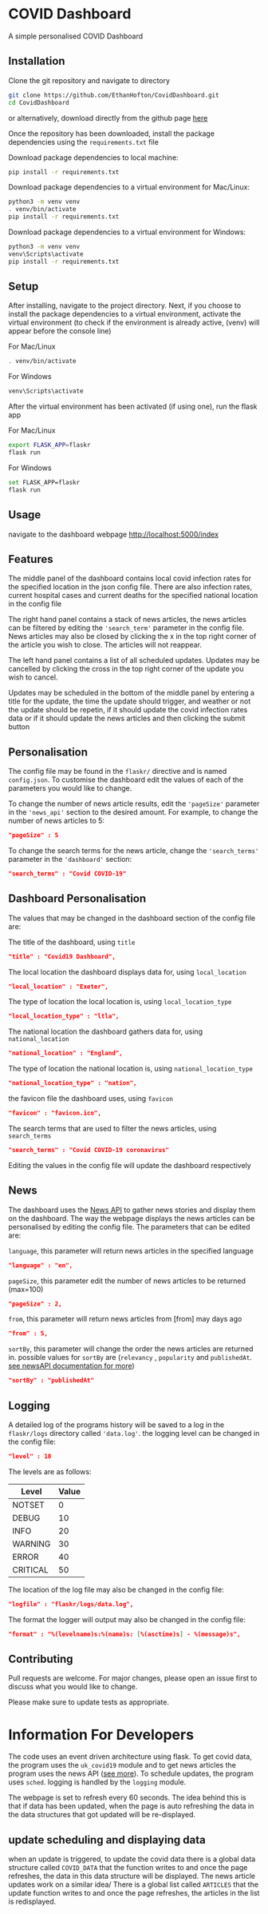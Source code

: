 # COVID Dashboard

A simple personalised COVID Dashboard

## Installation

Clone the git repository and navigate to directory

```bash
git clone https://github.com/EthanHofton/CovidDashboard.git
cd CovidDashboard
```

or alternatively, download directly from the github page [here](https://github.com/EthanHofton/CovidDashboard)

Once the repository has been downloaded, install the package dependencies using the `requirements.txt` file

Download package dependencies to local machine:
```bash
pip install -r requirements.txt
```

Download package dependencies to a virtual environment for Mac/Linux:
```bash
python3 -m venv venv
. venv/bin/activate
pip install -r requirements.txt
```

Download package dependencies to a virtual environment for Windows:
```bash
python3 -m venv venv
venv\Scripts\activate
pip install -r requirements.txt
```

## Setup

After installing, navigate to the project directory. Next, if you choose to install the package dependencies to a virtual environment, activate the virtual environment (to check if the environment is already active, (venv) will appear before the console line)

For Mac/Linux
```bash
. venv/bin/activate
```

For Windows
```bash
venv\Scripts\activate
```

After the virtual environment has been activated (if using one), run the flask app

For Mac/Linux
```bash
export FLASK_APP=flaskr
flask run
```

For Windows
```bash
set FLASK_APP=flaskr
flask run
```

## Usage

navigate to the dashboard webpage [http://localhost:5000/index](http://localhost:5000/index)

## Features

The middle panel of the dashboard contains local covid infection rates for the specified location in the json config file. There are also infection rates, current hospital cases and current deaths for the specified national location in the config file

The right hand panel contains a stack of news articles, the news articles can be filtered by editing the `'search_term'` parameter in the config file. News articles may also be closed by clicking the x in the top right corner of the article you wish to close. The articles will not reappear.

The left hand panel contains a list of all scheduled updates. Updates may be cancelled by clicking the cross in the top right corner of the update you wish to cancel.

Updates may be scheduled in the bottom of the middle panel by entering a title for the update, the time the update should trigger, and weather or not the update should be repetin, if it should update the covid infection rates data or if it should update the news articles and then clicking the submit button

## Personalisation

The config file may be found in the `flaskr/` directive and is named `config.json`. To customise the dashboard edit the values of each of the parameters you would like to change.

To change the number of news article results, edit the `'pageSize'` parameter in the `'news_api'` section to the desired amount. For example, to change the number of news articles to 5:

```json
"pageSize" : 5
```

To change the search terms for the news article, change the `'search_terms'` parameter in the `'dashboard'` section:

```json
"search_terms" : "Covid COVID-19"
```

## Dashboard Personalisation

The values that may be changed in the dashboard section of the config file are:

The title of the dashboard, using `title`

```json
"title" : "Covid19 Dashboard",
```

The local location the dashboard displays data for, using `local_location`

```json
"local_location" : "Exeter",
```

The type of location the local location is, using `local_location_type`

```json
"local_location_type" : "ltla",
```

The national location the dashboard gathers data for, using `national_location`

```json
"national_location" : "England",
```

The type of location the national location is, using `national_location_type`

```json
"national_location_type" : "nation",
```

the favicon file the dashboard uses, using `favicon`

```json
"favicon" : "favicon.ico",
```

The search terms that are used to filter the news articles, using `search_terms`

```json
"search_terms" : "Covid COVID-19 coronavirus"
```

Editing the values in the config file will update the dashboard respectively

## News

The dashboard uses the [News API](https://newsapi.org/) to gather news stories and display them on the dashboard. The way the webpage displays the news articles can be personalised by editing the config file. The parameters that can be edited are:

`language`, this parameter will return news articles in the specified language

```json
"language" : "en",
```

`pageSize`, this parameter edit the number of news articles to be returned (max=100)

```json
"pageSize" : 2,
```

`from`, this parameter will return news articles from [from] may days ago

```json
"from" : 5,
```

`sortBy`, this parameter will change the order the news articles are returned in. possible values for `sortBy` are (`relevancy` , `popularity` and `publishedAt`. [see newsAPI documentation for more](https://newsapi.org/docs/))

```json
"sortBy" : "publishedAt"
```

## Logging

A detailed log of the programs history will be saved to a log in the `flaskr/logs` directory called `'data.log'`. the logging level can be changed in the config file:

```json
"level" : 10
```

The levels are as follows:

| Level| Value |
|----------|-------|
| NOTSET   | 0     |
| DEBUG    | 10    |
| INFO     | 20    |
| WARNING  | 30    |
| ERROR    | 40    |
| CRITICAL | 50    |

The location of the log file may also be changed in the config file:

```json
"logfile" : "flaskr/logs/data.log",
```

The format the logger will output may also be changed in the config file:

```json
"format" : "%(levelname)s:%(name)s: [%(asctime)s] - %(message)s",
```

## Contributing
Pull requests are welcome. For major changes, please open an issue first to discuss what you would like to change.

Please make sure to update tests as appropriate.

# Information For Developers

The code uses an event driven architecture using flask. To get covid data, the program uses the `uk_covid19` module and to get news articles the program uses the news API ([see more](https://newsapi.org/)). To schedule updates, the program uses `sched`. logging is handled by the `logging` module.

The webpage is set to refresh every 60 seconds. The idea behind this is that if data has been updated, when the page is auto refreshing the data in the data structures that got updated will be re-displayed.

## update scheduling and displaying data

when an update is triggered, to update the covid data there is a global data structure called `COVID_DATA` that the function writes to and once the page refreshes, the data in this data structure will be displayed. The news article updates work on a similar idea/ There is a global list called `ARTICLES` that the update function writes to and once the page refreshes, the articles in the list is redisplayed.
